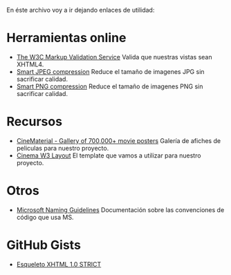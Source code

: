En éste archivo voy a ir dejando enlaces de utilidad:

# Herramientas online
+ [The W3C Markup Validation Service](http://validator.w3.org/#validate_by_uri+with_options) Valida que nuestras vistas sean XHTML4.
+ [Smart JPEG compression](https://tinyjpg.com/) Reduce el tamaño de imagenes JPG sin sacrificar calidad.
+ [Smart PNG compression](https://tinypng.com/) Reduce el tamaño de imagenes PNG sin sacrificar calidad.

# Recursos
+ [CineMaterial - Gallery of 700,000+ movie posters](https://www.cinematerial.com/) Galería de afiches de peliculas para nuestro proyecto.
+ [Cinema W3 Layout](https://w3layouts.com/preview/?l=/cinema-a-entertainment-category-flat-bootstrap-responsive-web-template/) El template que vamos a utilizar para nuestro proyecto.

# Otros
+ [Microsoft Naming Guidelines](https://msdn.microsoft.com/en-us/library/ms229002%28v=vs.110%29.aspx) Documentación sobre las convenciones de código que usa MS.

# GitHub Gists
+ [Esqueleto XHTML 1.0 STRICT](https://gist.github.com/gerAlvarez/2cffd5aac24c05261792cb42986045d6)